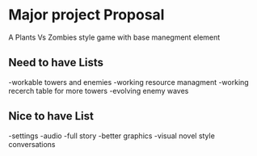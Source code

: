 # Major project Proposal
A Plants Vs Zombies style game with  base manegment element

## Need to have Lists
-workable towers and enemies
-working resource managment
-working recerch table for more towers
-evolving enemy waves
## Nice to have List
-settings
-audio
-full story
-better graphics
-visual novel style conversations